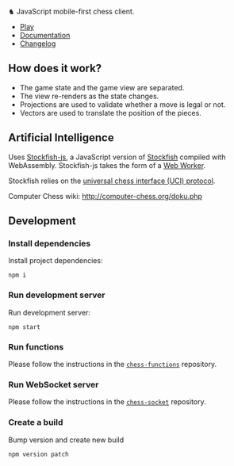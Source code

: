 ♞ JavaScript mobile-first chess client.

-   [Play](https://chess.yvesgurcan.com)
-   [Documentation](https://chess.yvesgurcan.com/doc)
-   [Changelog](./CHANGELOG.md)

## How does it work?

-   The game state and the game view are separated.
-   The view re-renders as the state changes.
-   Projections are used to validate whether a move is legal or not.
-   Vectors are used to translate the position of the pieces.

## Artificial Intelligence

Uses [Stockfish-js](https://github.com/niklasf/stockfish.js/), a JavaScript version of [Stockfish](https://github.com/official-stockfish/Stockfish) compiled with WebAssembly. Stockfish-js takes the form of a [Web Worker](https://developer.mozilla.org/en-US/docs/Web/API/Web_Workers_API/Using_web_workers).

Stockfish relies on the [universal chess interface (UCI) protocol](http://wbec-ridderkerk.nl/html/UCIProtocol.html).

Computer Chess wiki: http://computer-chess.org/doku.php

## Development

### Install dependencies

Install project dependencies:

    npm i

### Run development server

Run development server:

    npm start

### Run functions

Please follow the instructions in the [`chess-functions`](https://github.com/yvesgurcan/chess-functions) repository.

### Run WebSocket server

Please follow the instructions in the [`chess-socket`](https://github.com/yvesgurcan/chess-socket) repository.

### Create a build

Bump version and create new build

    npm version patch
